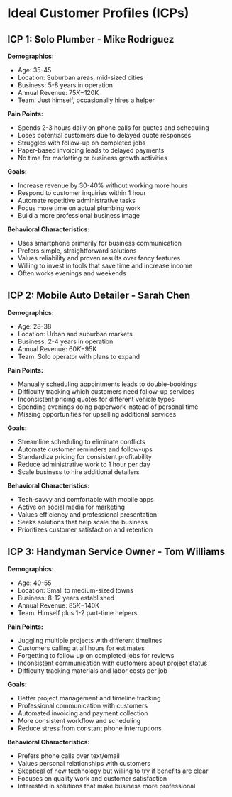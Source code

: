 # Ideal Customer Profiles (ICPs)

## ICP 1: Solo Plumber - Mike Rodriguez

**Demographics:**
- Age: 35-45
- Location: Suburban areas, mid-sized cities
- Business: 5-8 years in operation
- Annual Revenue: $75K-$120K
- Team: Just himself, occasionally hires a helper

**Pain Points:**
- Spends 2-3 hours daily on phone calls for quotes and scheduling
- Loses potential customers due to delayed quote responses
- Struggles with follow-up on completed jobs
- Paper-based invoicing leads to delayed payments
- No time for marketing or business growth activities

**Goals:**
- Increase revenue by 30-40% without working more hours
- Respond to customer inquiries within 1 hour
- Automate repetitive administrative tasks
- Focus more time on actual plumbing work
- Build a more professional business image

**Behavioral Characteristics:**
- Uses smartphone primarily for business communication
- Prefers simple, straightforward solutions
- Values reliability and proven results over fancy features
- Willing to invest in tools that save time and increase income
- Often works evenings and weekends

## ICP 2: Mobile Auto Detailer - Sarah Chen

**Demographics:**
- Age: 28-38
- Location: Urban and suburban markets
- Business: 2-4 years in operation
- Annual Revenue: $60K-$95K
- Team: Solo operator with plans to expand

**Pain Points:**
- Manually scheduling appointments leads to double-bookings
- Difficulty tracking which customers need follow-up services
- Inconsistent pricing quotes for different vehicle types
- Spending evenings doing paperwork instead of personal time
- Missing opportunities for upselling additional services

**Goals:**
- Streamline scheduling to eliminate conflicts
- Automate customer reminders and follow-ups
- Standardize pricing for consistent profitability
- Reduce administrative work to 1 hour per day
- Scale business to hire additional detailers

**Behavioral Characteristics:**
- Tech-savvy and comfortable with mobile apps
- Active on social media for marketing
- Values efficiency and professional presentation
- Seeks solutions that help scale the business
- Prioritizes customer satisfaction and retention

## ICP 3: Handyman Service Owner - Tom Williams

**Demographics:**
- Age: 40-55
- Location: Small to medium-sized towns
- Business: 8-12 years established
- Annual Revenue: $85K-$140K
- Team: Himself plus 1-2 part-time helpers

**Pain Points:**
- Juggling multiple projects with different timelines
- Customers calling at all hours for estimates
- Forgetting to follow up on completed jobs for reviews
- Inconsistent communication with customers about project status
- Difficulty tracking materials and labor costs per job

**Goals:**
- Better project management and timeline tracking
- Professional communication with customers
- Automated invoicing and payment collection
- More consistent workflow and scheduling
- Reduce stress from constant phone interruptions

**Behavioral Characteristics:**
- Prefers phone calls over text/email
- Values personal relationships with customers
- Skeptical of new technology but willing to try if benefits are clear
- Focuses on quality work and customer satisfaction
- Interested in solutions that make business more professional
